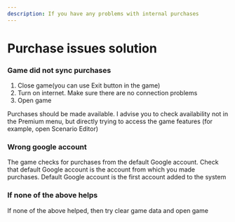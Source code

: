 ```yaml
---
description: If you have any problems with internal purchases
---
```


# Purchase issues solution

### Game did not sync purchases

1. Close game\(you can use Exit button in the game\)
2. Turn on internet. Make sure there are no connection problems
3. Open game

Purchases should be made available. I advise you to check availability not in the Premium menu, but directly trying to access the game features \(for example, open Scenario Editor\)

### Wrong google account

The game checks for purchases from the default Google account. Check that default Google account is the account from which you made purchases. Default Google account is the first account added to the system

### If none of the above helps

If none of the above helped, then try clear game data and open game

